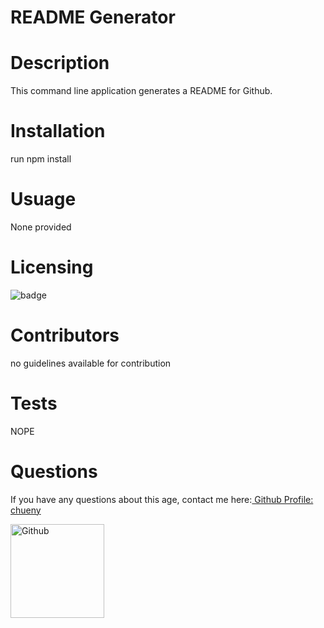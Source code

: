 # README Generator
 
# Description
This command line application generates a README for Github.
 
# Installation
run npm install

# Usuage
None provided

# Licensing
<img src="https://img.shields.io/badge/License-${data.license}-blue" alt=badge>

# Contributors
no guidelines available for contribution

# Tests
NOPE

# Questions


 If you have any questions about this age, contact me here:<a href="https://github.com/chueny"> Github Profile: chueny</a>

<img src="https://avatars1.githubusercontent.com/u/17972802?v=4" alt=Github profile picture width=150>